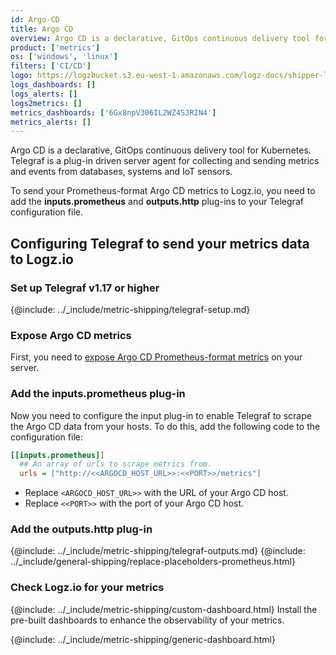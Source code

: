 ```yaml
---
id: Argo-CD
title: Argo CD
overview: Argo CD is a declarative, GitOps continuous delivery tool for Kubernetes. 
product: ['metrics']
os: ['windows', 'linux']
filters: ['CI/CD']
logo: https://logzbucket.s3.eu-west-1.amazonaws.com/logz-docs/shipper-logos/argo.png
logs_dashboards: []
logs_alerts: []
logs2metrics: []
metrics_dashboards: ['6Gx8npV306IL2WZ4SJRIN4']
metrics_alerts: []
---
```



Argo CD is a declarative, GitOps continuous delivery tool for Kubernetes. Telegraf is a plug-in driven server agent for collecting and sending metrics and events from databases, systems and IoT sensors.

To send your Prometheus-format Argo CD metrics to Logz.io, you need to add the **inputs.prometheus** and **outputs.http** plug-ins to your Telegraf configuration file.

<!-- logzio-inject:install:grafana:dashboards ids=["6Gx8npV306IL2WZ4SJRIN4"] -->

## Configuring Telegraf to send your metrics data to Logz.io

 

### Set up Telegraf v1.17 or higher

{@include: ../_include/metric-shipping/telegraf-setup.md}
 
### Expose Argo CD metrics

First, you need to [expose Argo CD Prometheus-format metrics](https://argo-cd.readthedocs.io/en/stable/operator-manual/metrics/) on your server.


### Add the inputs.prometheus plug-in

Now you need to configure the input plug-in to enable Telegraf to scrape the Argo CD data from your hosts. To do this, add the following code to the configuration file:


``` ini
[[inputs.prometheus]]
  ## An array of urls to scrape metrics from.
  urls = ["http://<<ARGOCD_HOST_URL>>:<<PORT>>/metrics"]
```

* Replace `<ARGOCD_HOST_URL>>` with the URL of your Argo CD host.
* Replace `<<PORT>>` with the port of your Argo CD host.

### Add the outputs.http plug-in

{@include: ../_include/metric-shipping/telegraf-outputs.md}
{@include: ../_include/general-shipping/replace-placeholders-prometheus.html}

### Check Logz.io for your metrics

{@include: ../_include/metric-shipping/custom-dashboard.html} Install the pre-built dashboards to enhance the observability of your metrics.

<!-- logzio-inject:install:grafana:dashboards ids=["6Gx8npV306IL2WZ4SJRIN4"] -->

{@include: ../_include/metric-shipping/generic-dashboard.html} 


 
